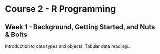 # Course 2 - R Programming

## Week 1 - Background, Getting Started, and Nuts & Bolts
Introduction to data types and objects. Tabular data readings.
